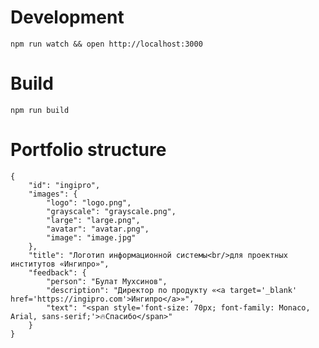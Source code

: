 # Development

`npm run watch && open http://localhost:3000`

# Build

`npm run build`

# Portfolio structure

```$json
{
    "id": "ingipro",
    "images": {
        "logo": "logo.png",
        "grayscale": "grayscale.png",
        "large": "large.png",
        "avatar": "avatar.png",
        "image": "image.jpg"
    },
    "title": "Логотип информационной системы<br/>для проектных институтов «Ингипро»",
    "feedback": {
        "person": "Булат Мухсинов",
        "description": "Директор по продукту «<a target='_blank' href='https://ingipro.com'>Ингипро</a>»",
        "text": "<span style='font-size: 70px; font-family: Monaco, Arial, sans-serif;'>🔥Спасибо</span>"
    }
}
```

